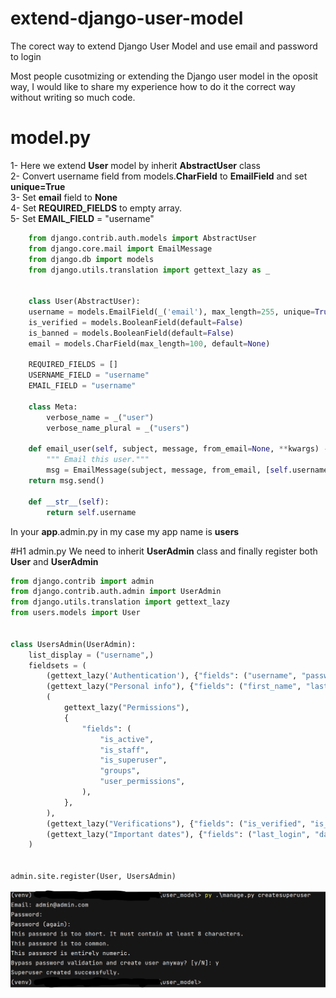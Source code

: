 # extend-django-user-model
The corect way to extend Django User Model and use email and password to login


Most people cusotmizing or extending the Django user model in the oposit way,
I would like to share my experience how to do it the correct way without writing so much code.

# model.py
1- Here we extend **User** model by inherit **AbstractUser** class<br>
2- Convert username field from models.**CharField** to **EmailField** and set  **unique=True**<br>
3- Set **email** field to **None**<br>
4- Set **REQUIRED_FIELDS** to empty array.<br>
5- Set **EMAIL_FIELD** = "username"<br>

```py
	from django.contrib.auth.models import AbstractUser
	from django.core.mail import EmailMessage
	from django.db import models
	from django.utils.translation import gettext_lazy as _
	
	
	class User(AbstractUser):
	username = models.EmailField(_('email'), max_length=255, unique=True)
	is_verified = models.BooleanField(default=False)
	is_banned = models.BooleanField(default=False)
	email = models.CharField(max_length=100, default=None)

	REQUIRED_FIELDS = []
	USERNAME_FIELD = "username"
	EMAIL_FIELD = "username"
	
	class Meta:
		verbose_name = _("user")
		verbose_name_plural = _("users")
	
	def email_user(self, subject, message, from_email=None, **kwargs) -> int:
		""" Email this user."""
		msg = EmailMessage(subject, message, from_email, [self.username], **kwargs)
	return msg.send()
	
	def __str__(self):
		return self.username
```

In your **app**.admin.py in my case my app name is **users**

#H1 admin.py
We need to inherit **UserAdmin** class and finally register both **User** and **UserAdmin**

```py
from django.contrib import admin
from django.contrib.auth.admin import UserAdmin
from django.utils.translation import gettext_lazy
from users.models import User


class UsersAdmin(UserAdmin):
    list_display = ("username",)
    fieldsets = (
        (gettext_lazy('Authentication'), {"fields": ("username", "password")}),
        (gettext_lazy("Personal info"), {"fields": ("first_name", "last_name")}),
        (
            gettext_lazy("Permissions"),
            {
                "fields": (
                    "is_active",
                    "is_staff",
                    "is_superuser",
                    "groups",
                    "user_permissions",
                ),
            },
        ),
        (gettext_lazy("Verifications"), {"fields": ("is_verified", "is_banned")}),
        (gettext_lazy("Important dates"), {"fields": ("last_login", "date_joined")}),
    )


admin.site.register(User, UsersAdmin)
```


![](https://github.com/residentcode/extend-django-user-model/blob/main/create-superuser.png)
